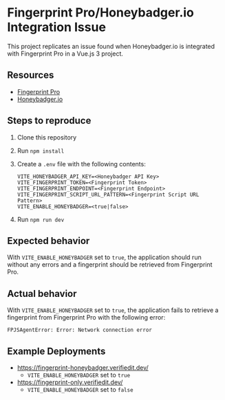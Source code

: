 # Fingerprint Pro/Honeybadger.io Integration Issue

This project replicates an issue found when Honeybadger.io is integrated with Fingerprint Pro in a Vue.js 3 project.

## Resources

- [Fingerprint Pro](https://fingerprint.com/)
- [Honeybadger.io](https://honeybadger.io/)

## Steps to reproduce

1. Clone this repository
2. Run `npm install`
3. Create a `.env` file with the following contents:

    ```shell
    VITE_HONEYBADGER_API_KEY=<Honeybadger API Key>
    VITE_FINGERPRINT_TOKEN=<Fingerprint Token>
    VITE_FINGERPRINT_ENDPOINT=<Fingerprint Endpoint>
    VITE_FINGERPRINT_SCRIPT_URL_PATTERN=<Fingerprint Script URL Pattern>
    VITE_ENABLE_HONEYBADGER=<true|false>
    ```

4. Run `npm run dev`

## Expected behavior

With `VITE_ENABLE_HONEYBADGER` set to `true`, the application should run without any errors and a fingerprint should be retrieved from Fingerprint Pro.

## Actual behavior

With `VITE_ENABLE_HONEYBADGER` set to `true`, the application fails to retrieve a fingerprint from Fingerprint Pro with the following error:

```
FPJSAgentError: Error: Network connection error
```

## Example Deployments

- https://fingerprint-honeybadger.verifiedit.dev/
   - `VITE_ENABLE_HONEYBADGER` set to `true`
- https://fingerprint-only.verifiedit.dev/
   - `VITE_ENABLE_HONEYBADGER` set to `false`